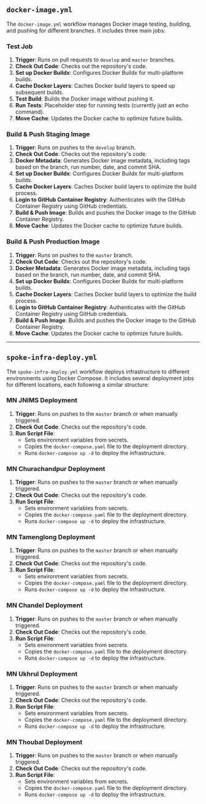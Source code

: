 
## `docker-image.yml`

The `docker-image.yml` workflow manages Docker image testing, building, and pushing for different branches. It includes three main jobs:

### Test Job

1. **Trigger**: Runs on pull requests to `develop` and `master` branches.
2. **Check Out Code**: Checks out the repository's code.
3. **Set up Docker Buildx**: Configures Docker Buildx for multi-platform builds.
4. **Cache Docker Layers**: Caches Docker build layers to speed up subsequent builds.
5. **Test Build**: Builds the Docker image without pushing it.
6. **Run Tests**: Placeholder step for running tests (currently just an echo command).
7. **Move Cache**: Updates the Docker cache to optimize future builds.

### Build & Push Staging Image

1. **Trigger**: Runs on pushes to the `develop` branch.
2. **Check Out Code**: Checks out the repository's code.
3. **Docker Metadata**: Generates Docker image metadata, including tags based on the branch, run number, date, and commit SHA.
4. **Set up Docker Buildx**: Configures Docker Buildx for multi-platform builds.
5. **Cache Docker Layers**: Caches Docker build layers to optimize the build process.
6. **Login to GitHub Container Registry**: Authenticates with the GitHub Container Registry using GitHub credentials.
7. **Build & Push Image**: Builds and pushes the Docker image to the GitHub Container Registry.
8. **Move Cache**: Updates the Docker cache to optimize future builds.

### Build & Push Production Image

1. **Trigger**: Runs on pushes to the `master` branch.
2. **Check Out Code**: Checks out the repository's code.
3. **Docker Metadata**: Generates Docker image metadata, including tags based on the branch, run number, date, and commit SHA.
4. **Set up Docker Buildx**: Configures Docker Buildx for multi-platform builds.
5. **Cache Docker Layers**: Caches Docker build layers to optimize the build process.
6. **Login to GitHub Container Registry**: Authenticates with the GitHub Container Registry using GitHub credentials.
7. **Build & Push Image**: Builds and pushes the Docker image to the GitHub Container Registry.
8. **Move Cache**: Updates the Docker cache to optimize future builds.

---

## `spoke-infra-deploy.yml`

The `spoke-infra-deploy.yml` workflow deploys infrastructure to different environments using Docker Compose. It includes several deployment jobs for different locations, each following a similar structure:

### MN JNIMS Deployment

1. **Trigger**: Runs on pushes to the `master` branch or when manually triggered.
2. **Check Out Code**: Checks out the repository's code.
3. **Run Script File**:
   - Sets environment variables from secrets.
   - Copies the `docker-compose.yaml` file to the deployment directory.
   - Runs `docker-compose up -d` to deploy the infrastructure.

### MN Churachandpur Deployment

1. **Trigger**: Runs on pushes to the `master` branch or when manually triggered.
2. **Check Out Code**: Checks out the repository's code.
3. **Run Script File**:
   - Sets environment variables from secrets.
   - Copies the `docker-compose.yaml` file to the deployment directory.
   - Runs `docker-compose up -d` to deploy the infrastructure.

### MN Tamenglong Deployment

1. **Trigger**: Runs on pushes to the `master` branch or when manually triggered.
2. **Check Out Code**: Checks out the repository's code.
3. **Run Script File**:
   - Sets environment variables from secrets.
   - Copies the `docker-compose.yaml` file to the deployment directory.
   - Runs `docker-compose up -d` to deploy the infrastructure.

### MN Chandel Deployment

1. **Trigger**: Runs on pushes to the `master` branch or when manually triggered.
2. **Check Out Code**: Checks out the repository's code.
3. **Run Script File**:
   - Sets environment variables from secrets.
   - Copies the `docker-compose.yaml` file to the deployment directory.
   - Runs `docker-compose up -d` to deploy the infrastructure.

### MN Ukhrul Deployment

1. **Trigger**: Runs on pushes to the `master` branch or when manually triggered.
2. **Check Out Code**: Checks out the repository's code.
3. **Run Script File**:
   - Sets environment variables from secrets.
   - Copies the `docker-compose.yaml` file to the deployment directory.
   - Runs `docker-compose up -d` to deploy the infrastructure.

### MN Thoubal Deployment

1. **Trigger**: Runs on pushes to the `master` branch or when manually triggered.
2. **Check Out Code**: Checks out the repository's code.
3. **Run Script File**:
   - Sets environment variables from secrets.
   - Copies the `docker-compose.yaml` file to the deployment directory.
   - Runs `docker-compose up -d` to deploy the infrastructure.
